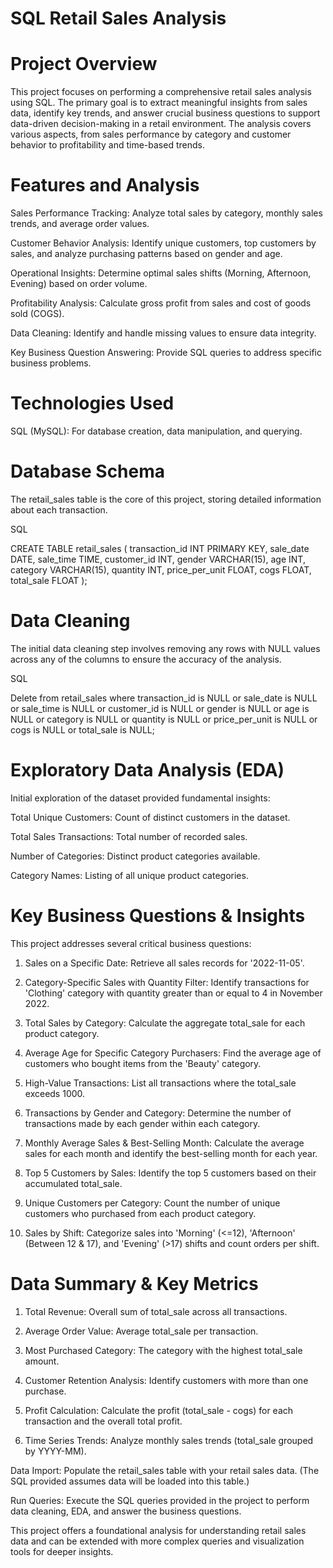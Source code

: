 # SQL Retail Sales Analysis

# Project Overview
This project focuses on performing a comprehensive retail sales analysis using SQL. The primary goal is to extract meaningful insights from sales data, identify key trends, and answer crucial business questions to support data-driven decision-making in a retail environment. The analysis covers various aspects, from sales performance by category and customer behavior to profitability and time-based trends.

# Features and Analysis
Sales Performance Tracking: Analyze total sales by category, monthly sales trends, and average order values.

Customer Behavior Analysis: Identify unique customers, top customers by sales, and analyze purchasing patterns based on gender and age.

Operational Insights: Determine optimal sales shifts (Morning, Afternoon, Evening) based on order volume.

Profitability Analysis: Calculate gross profit from sales and cost of goods sold (COGS).

Data Cleaning: Identify and handle missing values to ensure data integrity.

Key Business Question Answering: Provide SQL queries to address specific business problems.

# Technologies Used
SQL (MySQL): For database creation, data manipulation, and querying.

# Database Schema
The retail_sales table is the core of this project, storing detailed information about each transaction.

SQL

CREATE TABLE retail_sales
(
    transaction_id INT PRIMARY KEY,
    sale_date DATE,
    sale_time TIME,
    customer_id INT,
    gender VARCHAR(15),
    age INT,
    category VARCHAR(15),
    quantity INT,
    price_per_unit FLOAT,
    cogs FLOAT,
    total_sale FLOAT
);

# Data Cleaning
The initial data cleaning step involves removing any rows with NULL values across any of the columns to ensure the accuracy of the analysis.

SQL

Delete from retail_sales
    where transaction_id is NULL or
          sale_date is NULL or
          sale_time is NULL or
          customer_id is NULL or
          gender is NULL or
          age is NULL or
          category is NULL or
          quantity is NULL or
          price_per_unit is NULL or
          cogs is NULL or
          total_sale is NULL;
# Exploratory Data Analysis (EDA)
Initial exploration of the dataset provided fundamental insights:

Total Unique Customers: Count of distinct customers in the dataset.

Total Sales Transactions: Total number of recorded sales.

Number of Categories: Distinct product categories available.

Category Names: Listing of all unique product categories.

# Key Business Questions & Insights
This project addresses several critical business questions:

1. Sales on a Specific Date: Retrieve all sales records for '2022-11-05'.

2. Category-Specific Sales with Quantity Filter: Identify transactions for 'Clothing' category with quantity greater than or equal to 4 in November 2022.

3. Total Sales by Category: Calculate the aggregate total_sale for each product category.

4. Average Age for Specific Category Purchasers: Find the average age of customers who bought items from the 'Beauty' category.

5. High-Value Transactions: List all transactions where the total_sale exceeds 1000.

6. Transactions by Gender and Category: Determine the number of transactions made by each gender within each category.

7. Monthly Average Sales & Best-Selling Month: Calculate the average sales for each month and identify the best-selling month for each year.

8. Top 5 Customers by Sales: Identify the top 5 customers based on their accumulated total_sale.

9. Unique Customers per Category: Count the number of unique customers who purchased from each product category.

10. Sales by Shift: Categorize sales into 'Morning' (<=12), 'Afternoon' (Between 12 & 17), and 'Evening' (>17) shifts and count orders per shift.

# Data Summary & Key Metrics
1. Total Revenue: Overall sum of total_sale across all transactions.

2. Average Order Value: Average total_sale per transaction.

3. Most Purchased Category: The category with the highest total_sale amount.

4. Customer Retention Analysis: Identify customers with more than one purchase.

5. Profit Calculation: Calculate the profit (total_sale - cogs) for each transaction and the overall total profit.

6. Time Series Trends: Analyze monthly sales trends (total_sale grouped by YYYY-MM).



Data Import: Populate the retail_sales table with your retail sales data. (The SQL provided assumes data will be loaded into this table.)

Run Queries: Execute the SQL queries provided in the project to perform data cleaning, EDA, and answer the business questions.

This project offers a foundational analysis for understanding retail sales data and can be extended with more complex queries and visualization tools for deeper insights.
